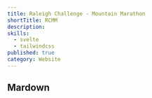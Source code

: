 ```yaml
---
title: Raleigh Challenge - Mountain Marathon
shortTitle: RCMM
description:
skills:
  - svelte
  - tailwindcss
published: true
category: Website
---
```


## Mardown
